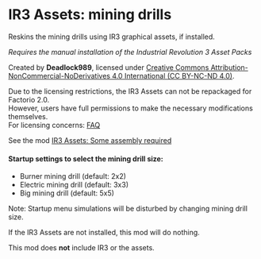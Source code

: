 # IR3 Assets: mining drills

Reskins the mining drills using IR3 graphical assets, if installed.  

*Requires the manual installation of the Industrial Revolution 3 Asset Packs*

Created by **Deadlock989**, licensed under [Creative Commons Attribution-NonCommercial-NoDerivatives 4.0 International (CC BY-NC-ND 4.0)](https://creativecommons.org/licenses/by-nc-nd/4.0/).

Due to the licensing restrictions, the IR3 Assets can not be repackaged for Factorio 2.0.  
However, users have full permissions to make the necessary modifications themselves.  
For licensing concerns: [FAQ](https://mods.factorio.com/mod/IR3_Assets_mining_drills/faq)  

See the mod [IR3 Assets: Some assembly required](https://mods.factorio.com/mod/IR3_Assets_some_assembly_required)

#### Startup settings to select the mining drill size:  
* Burner mining drill (default: 2x2) 
* Electric mining drill (default: 3x3) 
* Big mining drill (default: 5x5) 

Note: Startup menu simulations will be disturbed by changing mining drill size.

If the IR3 Assets are not installed, this mod will do nothing.

This mod does **not** include IR3 or the assets.  
